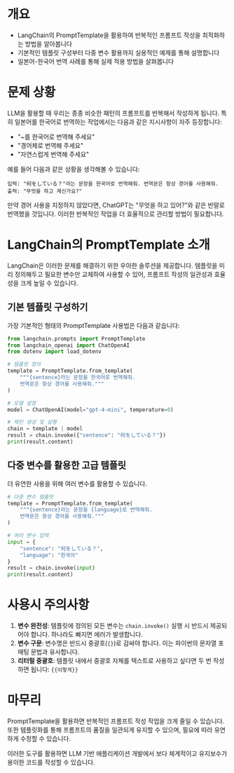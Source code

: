 # 개요

- LangChain의 PromptTemplate을 활용하여 반복적인 프롬프트 작성을 최적화하는 방법을 알아봅니다
- 기본적인 템플릿 구성부터 다중 변수 활용까지 실용적인 예제를 통해 설명합니다
- 일본어-한국어 번역 사례를 통해 실제 적용 방법을 살펴봅니다

# 문제 상황

LLM을 활용할 때 우리는 종종 비슷한 패턴의 프롬프트를 반복해서 작성하게 됩니다. 특히 일본어를 한국어로 번역하는 작업에서는 다음과 같은 지시사항이 자주 등장합니다:

- "~를 한국어로 번역해 주세요"
- "경어체로 번역해 주세요"
- "자연스럽게 번역해 주세요"

예를 들어 다음과 같은 상황을 생각해볼 수 있습니다:

```
입력: "何をしている？"라는 문장을 한국어로 번역해줘. 번역문은 항상 경어를 사용해줘.
출력: "무엇을 하고 계신가요?"
```

만약 경어 사용을 지정하지 않았다면, ChatGPT는 "무엇을 하고 있어?"와 같은 반말로 번역했을 것입니다. 이러한 반복적인 작업을 더 효율적으로 관리할 방법이 필요합니다.

# LangChain의 PromptTemplate 소개

LangChain은 이러한 문제를 해결하기 위한 우아한 솔루션을 제공합니다. 템플릿을 미리 정의해두고 필요한 변수만 교체하여 사용할 수 있어, 프롬프트 작성의 일관성과 효율성을 크게 높일 수 있습니다.

## 기본 템플릿 구성하기

가장 기본적인 형태의 PromptTemplate 사용법은 다음과 같습니다:

```python
from langchain.prompts import PromptTemplate
from langchain_openai import ChatOpenAI
from dotenv import load_dotenv

# 템플릿 정의
template = PromptTemplate.from_template(
    """{sentence}라는 문장을 한국어로 번역해줘.
    번역문은 항상 경어를 사용해줘."""
)

# 모델 설정
model = ChatOpenAI(model="gpt-4-mini", temperature=0)

# 체인 생성 및 실행
chain = template | model
result = chain.invoke({"sentence": "何をしている？"})
print(result.content)
```

## 다중 변수를 활용한 고급 템플릿

더 유연한 사용을 위해 여러 변수를 활용할 수 있습니다. 

```python
# 다중 변수 템플릿
template = PromptTemplate.from_template(
    """{sentence}라는 문장을 {language}로 번역해줘.
    번역문은 항상 경어를 사용해줘."""
)

# 여러 변수 입력
input = {
    "sentence": "何をしている？",
    "language": "한국어"
}
result = chain.invoke(input)
print(result.content)
```

# 사용시 주의사항

1. **변수 완전성**: 템플릿에 정의된 모든 변수는 `chain.invoke()` 실행 시 반드시 제공되어야 합니다. 하나라도 빠지면 에러가 발생합니다.
2. **변수 구문**: 변수명은 반드시 중괄호(`{}`)로 감싸야 합니다. 이는 파이썬의 문자열 포매팅 문법과 유사합니다.
3. **리터럴 중괄호**: 템플릿 내에서 중괄호 자체를 텍스트로 사용하고 싶다면 두 번 작성하면 됩니다: `{{이렇게}}`

# 마무리

PromptTemplate을 활용하면 반복적인 프롬프트 작성 작업을 크게 줄일 수 있습니다. 또한 템플릿화를 통해 프롬프트의 품질을 일관되게 유지할 수 있으며, 필요에 따라 유연하게 수정할 수 있습니다.

이러한 도구를 활용하면 LLM 기반 애플리케이션 개발에서 보다 체계적이고 유지보수가 용이한 코드를 작성할 수 있습니다.